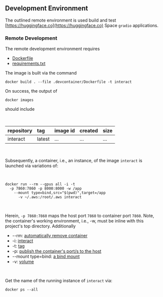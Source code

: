 <br>

## Development Environment

The outlined remote environment is used build and test [https://huggingface.co](https://huggingface.co) Space `gradio` applications.

### Remote Development

The remote development environment requires

* [Dockerfile](../.devcontainer/Dockerfile)
* [requirements.txt](../.devcontainer/requirements.txt)

The image is built via the command

```shell
docker build . --file .devcontainer/Dockerfile -t interact
```

On success, the output of

```shell
docker images
```

should include

<br>

| repository | tag    | image id | created  | size     |
|:-----------|:-------|:---------|:---------|:---------|
| interact   | latest | $\ldots$ | $\ldots$ | $\ldots$ |


<br>

Subsequently, a container, i.e., an instance, of the image `interact` is launched via variations of:

<br>

```shell
docker run --rm --gpus all -i -t 
  -p 7860:7860 -p 8000:8000 -w /app 
    --mount type=bind,src="$(pwd)",target=/app 
      -v ~/.aws:/root/.aws interact
```

<br>

Herein, `-p 7860:7860` maps the host port `7860` to container port `7860`.  Note, the container's working environment, i.e., -w, must be inline with this project's top directory.  Additionally

* --rm: [automatically remove container](https://docs.docker.com/engine/reference/commandline/run/#:~:text=a%20container%20exits-,%2D%2Drm,-Automatically%20remove%20the)
* -i: [interact](https://docs.docker.com/engine/reference/commandline/run/#:~:text=and%20reaps%20processes-,%2D%2Dinteractive,-%2C%20%2Di)
* -t: [tag](https://docs.docker.com/get-started/02_our_app/#:~:text=Finally%2C%20the-,%2Dt,-flag%20tags%20your)
* -p: [publish the container's port/s to the host](https://docs.docker.com/engine/reference/commandline/run/#:~:text=%2D%2Dpublish%20%2C-,%2Dp,-Publish%20a%20container%E2%80%99s)
* --mount type=bind: [a bind mount](https://docs.docker.com/engine/storage/bind-mounts/#syntax)
* -v: [volume](https://docs.docker.com/engine/storage/volumes/)

<br>

Get the name of the running instance of ``interact`` via:

```shell
docker ps --all
```

<br>
<br>

<br>
<br>

<br>
<br>

<br>
<br>
